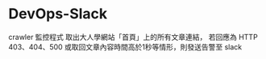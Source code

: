 # DevOps-Slack

crawler 監控程式 取出大人學網站「首頁」上的所有文章連結，
若回應為 HTTP 403、404、500 或取回文章內容時間高於1秒等情形，則發送告警至 slack 

